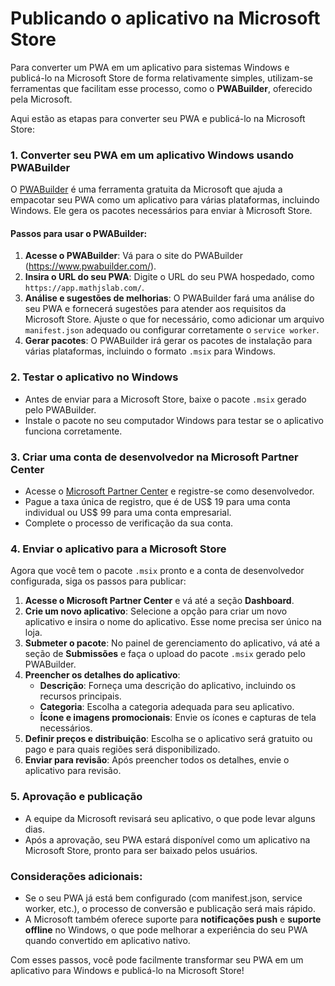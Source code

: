 # Publicando o aplicativo na Microsoft Store

Para converter um PWA em um aplicativo para sistemas Windows e publicá-lo na Microsoft Store de forma relativamente simples, utilizam-se ferramentas que facilitam esse processo, como o **PWABuilder**, oferecido pela Microsoft.

Aqui estão as etapas para converter seu PWA e publicá-lo na Microsoft Store:

### 1. **Converter seu PWA em um aplicativo Windows usando PWABuilder**
   O [PWABuilder](https://www.pwabuilder.com/) é uma ferramenta gratuita da Microsoft que ajuda a empacotar seu PWA como um aplicativo para várias plataformas, incluindo Windows. Ele gera os pacotes necessários para enviar à Microsoft Store.

   #### Passos para usar o PWABuilder:
   1. **Acesse o PWABuilder**: Vá para o site do PWABuilder (https://www.pwabuilder.com/).
   2. **Insira o URL do seu PWA**: Digite o URL do seu PWA hospedado, como `https://app.mathjslab.com/`.
   3. **Análise e sugestões de melhorias**: O PWABuilder fará uma análise do seu PWA e fornecerá sugestões para atender aos requisitos da Microsoft Store. Ajuste o que for necessário, como adicionar um arquivo `manifest.json` adequado ou configurar corretamente o `service worker`.
   4. **Gerar pacotes**: O PWABuilder irá gerar os pacotes de instalação para várias plataformas, incluindo o formato `.msix` para Windows.

### 2. **Testar o aplicativo no Windows**
   - Antes de enviar para a Microsoft Store, baixe o pacote `.msix` gerado pelo PWABuilder.
   - Instale o pacote no seu computador Windows para testar se o aplicativo funciona corretamente.

### 3. **Criar uma conta de desenvolvedor na Microsoft Partner Center**
   - Acesse o [Microsoft Partner Center](https://partner.microsoft.com/) e registre-se como desenvolvedor.
   - Pague a taxa única de registro, que é de US$ 19 para uma conta individual ou US$ 99 para uma conta empresarial.
   - Complete o processo de verificação da sua conta.

### 4. **Enviar o aplicativo para a Microsoft Store**
   Agora que você tem o pacote `.msix` pronto e a conta de desenvolvedor configurada, siga os passos para publicar:

   1. **Acesse o Microsoft Partner Center** e vá até a seção **Dashboard**.
   2. **Crie um novo aplicativo**: Selecione a opção para criar um novo aplicativo e insira o nome do aplicativo. Esse nome precisa ser único na loja.
   3. **Submeter o pacote**: No painel de gerenciamento do aplicativo, vá até a seção de **Submissões** e faça o upload do pacote `.msix` gerado pelo PWABuilder.
   4. **Preencher os detalhes do aplicativo**:
      - **Descrição**: Forneça uma descrição do aplicativo, incluindo os recursos principais.
      - **Categoria**: Escolha a categoria adequada para seu aplicativo.
      - **Ícone e imagens promocionais**: Envie os ícones e capturas de tela necessários.
   5. **Definir preços e distribuição**: Escolha se o aplicativo será gratuito ou pago e para quais regiões será disponibilizado.
   6. **Enviar para revisão**: Após preencher todos os detalhes, envie o aplicativo para revisão.

### 5. **Aprovação e publicação**
   - A equipe da Microsoft revisará seu aplicativo, o que pode levar alguns dias.
   - Após a aprovação, seu PWA estará disponível como um aplicativo na Microsoft Store, pronto para ser baixado pelos usuários.

### Considerações adicionais:
- Se o seu PWA já está bem configurado (com manifest.json, service worker, etc.), o processo de conversão e publicação será mais rápido.
- A Microsoft também oferece suporte para **notificações push** e **suporte offline** no Windows, o que pode melhorar a experiência do seu PWA quando convertido em aplicativo nativo.

Com esses passos, você pode facilmente transformar seu PWA em um aplicativo para Windows e publicá-lo na Microsoft Store!
